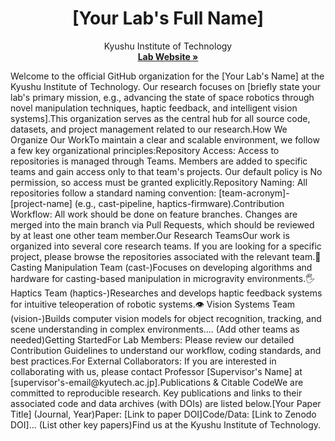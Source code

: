 <p align="center"><!-- Optional: Add your lab's logo here. You'll need to upload the logo to a repository and link to the raw file. --><!-- <img src="URL_TO_YOUR_LAB_LOGO.png" alt="Lab Logo" width="150"/> --><h1 align="center">[Your Lab's Full Name]</h1><p align="center">Kyushu Institute of Technology<br /><a href="[URL_TO_YOUR_LAB_WEBSITE]"><strong>Lab Website »</strong></a></p></p>Welcome to the official GitHub organization for the [Your Lab's Name] at the Kyushu Institute of Technology. Our research focuses on [briefly state your lab's primary mission, e.g., advancing the state of space robotics through novel manipulation techniques, haptic feedback, and intelligent vision systems].This organization serves as the central hub for all source code, datasets, and project management related to our research.How We Organize Our WorkTo maintain a clear and scalable environment, we follow a few key organizational principles:Repository Access: Access to repositories is managed through Teams. Members are added to specific teams and gain access only to that team's projects. Our default policy is No permission, so access must be granted explicitly.Repository Naming: All repositories follow a standard naming convention: [team-acronym]-[project-name] (e.g., cast-pipeline, haptics-firmware).Contribution Workflow: All work should be done on feature branches. Changes are merged into the main branch via Pull Requests, which should be reviewed by at least one other team member.Our Research TeamsOur work is organized into several core research teams. If you are looking for a specific project, please browse the repositories associated with the relevant team.🤖 Casting Manipulation Team (cast-)Focuses on developing algorithms and hardware for casting-based manipulation in microgravity environments.🖐️ Haptics Team (haptics-)Researches and develops haptic feedback systems for intuitive teleoperation of robotic systems.👁️ Vision Systems Team (vision-)Builds computer vision models for object recognition, tracking, and scene understanding in complex environments.... (Add other teams as needed)Getting StartedFor Lab Members: Please review our detailed Contribution Guidelines to understand our workflow, coding standards, and best practices.For External Collaborators: If you are interested in collaborating with us, please contact Professor [Supervisor's Name] at [supervisor's-email@kyutech.ac.jp].Publications & Citable CodeWe are committed to reproducible research. Key publications and links to their associated code and data archives (with DOIs) are listed below.[Your Paper Title] (Journal, Year)Paper: [Link to paper DOI]Code/Data: [Link to Zenodo DOI]... (List other key papers)Find us at the Kyushu Institute of Technology.

